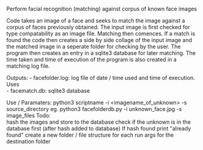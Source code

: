 Perform facial recognition (matching) against corpus of known face images

Code takes an image of a face and seeks to match the image against a corpus
of faces previously obtained. The input image is first checked for type
compatability as an image file.  Matching then comences. If a match is found
the code then creates a side by side collage of the input image and the
matched image in a seperate folder for checking by the user. The program then creates an entry
in a sqlite3 database for later matching.  The time taken and time of execution
of the program is also created in a matching log file.

Outputs: 
    - facefolder.log: log file of date / time used and time of execution. Uses  
    - facematch.db: sqlite3 database 

Use / Paramaters:
    python3 scriptname -i <imagename_of_unknown> -s source_directory
    eg. python3 facefolderdb.py -i unknown_face.jpg -s image_files
    Todo:   
            hash the images and store to the database 
            check if the unknown is in the database first (after hash added to database) If hash found print "already found"
            create a new folder / file structure for each run 
            args for the destination folder 
